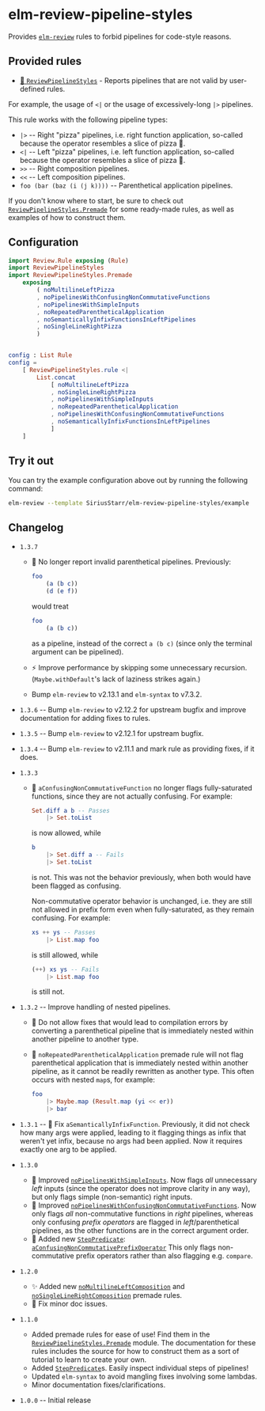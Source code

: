 # elm-review-pipeline-styles

Provides [`elm-review`](https://package.elm-lang.org/packages/jfmengels/elm-review/latest/)
rules to forbid pipelines for code-style reasons.

## Provided rules

* [🔧 `ReviewPipelineStyles`](https://package.elm-lang.org/packages/SiriusStarr/elm-review-pipeline-styles/1.3.7/ReviewPipelineStyles/) - Reports pipelines that are not valid by user-defined rules.

For example, the usage of `<|` or the usage of excessively-long `|>` pipelines.

This rule works with the following pipeline types:

* `|>` -- Right "pizza" pipelines, i.e. right function application, so-called
  because the operator resembles a slice of pizza 🍕.
* `<|` -- Left "pizza" pipelines, i.e. left function application, so-called
  because the operator resembles a slice of pizza 🍕.
* `>>` -- Right composition pipelines.
* `<<` -- Left composition pipelines.
* `foo (bar (baz (i (j k))))` -- Parenthetical application pipelines.

If you don't know where to start, be sure to check out
[`ReviewPipelineStyles.Premade`](https://package.elm-lang.org/packages/SiriusStarr/elm-review-pipeline-styles/1.3.7/ReviewPipelineStyles-Premade/)
for some ready-made rules, as well as examples of how to construct them.

## Configuration

```elm
import Review.Rule exposing (Rule)
import ReviewPipelineStyles
import ReviewPipelineStyles.Premade
    exposing
        ( noMultilineLeftPizza
        , noPipelinesWithConfusingNonCommutativeFunctions
        , noPipelinesWithSimpleInputs
        , noRepeatedParentheticalApplication
        , noSemanticallyInfixFunctionsInLeftPipelines
        , noSingleLineRightPizza
        )


config : List Rule
config =
    [ ReviewPipelineStyles.rule <|
        List.concat
            [ noMultilineLeftPizza
            , noSingleLineRightPizza
            , noPipelinesWithSimpleInputs
            , noRepeatedParentheticalApplication
            , noPipelinesWithConfusingNonCommutativeFunctions
            , noSemanticallyInfixFunctionsInLeftPipelines
            ]
    ]
```

## Try it out

You can try the example configuration above out by running the following command:

```bash
elm-review --template SiriusStarr/elm-review-pipeline-styles/example
```

## Changelog

* `1.3.7`
  * 🐛 No longer report invalid parenthetical pipelines.  Previously:

    ```elm
    foo
        (a (b c))
        (d (e f))
    ```

    would treat

    ```elm
    foo
        (a (b c))
    ```

    as a pipeline, instead of the correct `a (b c)` (since only the terminal
    argument can be pipelined).
  * ⚡️ Improve performance by skipping some unnecessary recursion.  (`Maybe.withDefault`'s lack of laziness strikes again.)
  * Bump `elm-review` to v2.13.1 and `elm-syntax` to v7.3.2.
* `1.3.6` -- Bump `elm-review` to v2.12.2 for upstream bugfix and improve
  documentation for adding fixes to rules.
* `1.3.5` -- Bump `elm-review` to v2.12.1 for upstream bugfix.
* `1.3.4` -- Bump `elm-review` to v2.11.1 and mark rule as providing fixes, if
  it does.
* `1.3.3`
  * 🐛 `aConfusingNonCommutativeFunction` no longer flags fully-saturated
    functions, since they are not actually confusing.  For example:

    ```elm
    Set.diff a b -- Passes
        |> Set.toList
    ```

    is now allowed, while

    ```elm
    b
        |> Set.diff a -- Fails
        |> Set.toList
    ```

    is not.  This was not the behavior previously, when both would have been
    flagged as confusing.

    Non-commutative operator behavior is unchanged, i.e. they are still not
    allowed in prefix form even when fully-saturated, as they remain confusing.
    For example:

    ```elm
    xs ++ ys -- Passes
        |> List.map foo
    ```

    is still allowed, while

    ```elm
    (++) xs ys -- Fails
        |> List.map foo
    ```

    is still not.
* `1.3.2` -- Improve handling of nested pipelines.
  * 🐛 Do not allow fixes that would lead to compilation errors by converting
    a parenthetical pipeline that is immediately nested within another pipeline
    to another type.
  * 🚸 `noRepeatedParentheticalApplication` premade rule will not flag
    parenthetical application that is immediately nested within another
    pipeline, as it cannot be readily rewritten as another type.  This often
    occurs with nested `map`s, for example:

    ```elm
    foo
        |> Maybe.map (Result.map (yi << er))
        |> bar
    ```

* `1.3.1` -- 🐛 Fix `aSemanticallyInfixFunction`.  Previously, it did not check
  how many args were applied, leading to it flagging things as infix that
  weren't yet infix, because no args had been applied.  Now it requires exactly
  one arg to be applied.
* `1.3.0`
  * 🚸 Improved [`noPipelinesWithSimpleInputs`](https://package.elm-lang.org/packages/SiriusStarr/elm-review-pipeline-styles/1.3.7/ReviewPipelineStyles-Premade/#noPipelinesWithSimpleInputs).
    Now flags *all* unnecessary *left* inputs (since the operator does not
    improve clarity in any way), but only flags simple (non-semantic) right
    inputs.
  * 🚸 Improved [`noPipelinesWithConfusingNonCommutativeFunctions`](https://package.elm-lang.org/packages/SiriusStarr/elm-review-pipeline-styles/1.3.7/ReviewPipelineStyles-Premade/#noPipelinesWithConfusingNonCommutativeFunctions).
    Now only flags *all* non-commutative functions in *right* pipelines, whereas
    only confusing *prefix operators* are flagged in *left*/parenthetical
    pipelines, as the other functions are in the correct argument order.
  * 🚩 Added new [`StepPredicate`](https://package.elm-lang.org/packages/SiriusStarr/elm-review-pipeline-styles/1.3.7/ReviewPipelineStyles-Predicates/#step-predicates):
    [`aConfusingNonCommutativePrefixOperator`](https://package.elm-lang.org/packages/SiriusStarr/elm-review-pipeline-styles/1.3.7/ReviewPipelineStyles-Predicates/#aConfusingNonCommutativePrefixOperator)
    This only flags non-commutative prefix operators rather than also flagging
    e.g. `compare`.
* `1.2.0`
  * ✨ Added new [`noMultilineLeftComposition`](https://package.elm-lang.org/packages/SiriusStarr/elm-review-pipeline-styles/1.3.7/ReviewPipelineStyles-Premade/#noMultilineLeftComposition)
  and [`noSingleLineRightComposition`](https://package.elm-lang.org/packages/SiriusStarr/elm-review-pipeline-styles/1.3.7/ReviewPipelineStyles-Premade/#noSingleLineRightComposition)
  premade rules.
  * 📝 Fix minor doc issues.
* `1.1.0`
  * Added premade rules for ease of use!  Find them in the
    [`ReviewPipelineStyles.Premade`](https://package.elm-lang.org/packages/SiriusStarr/elm-review-pipeline-styles/1.3.7/ReviewPipelineStyles-Premade/)
    module.  The documentation for these rules includes the source for how to construct them as a sort of tutorial to learn to create your own.
  * Added [`StepPredicate`](https://package.elm-lang.org/packages/SiriusStarr/elm-review-pipeline-styles/1.3.7/ReviewPipelineStyles-Predicates/#step-predicates)s.  Easily inspect
    individual steps of pipelines!
  * Updated `elm-syntax` to avoid mangling fixes involving some lambdas.
  * Minor documentation fixes/clarifications.
* `1.0.0` -- Initial release
